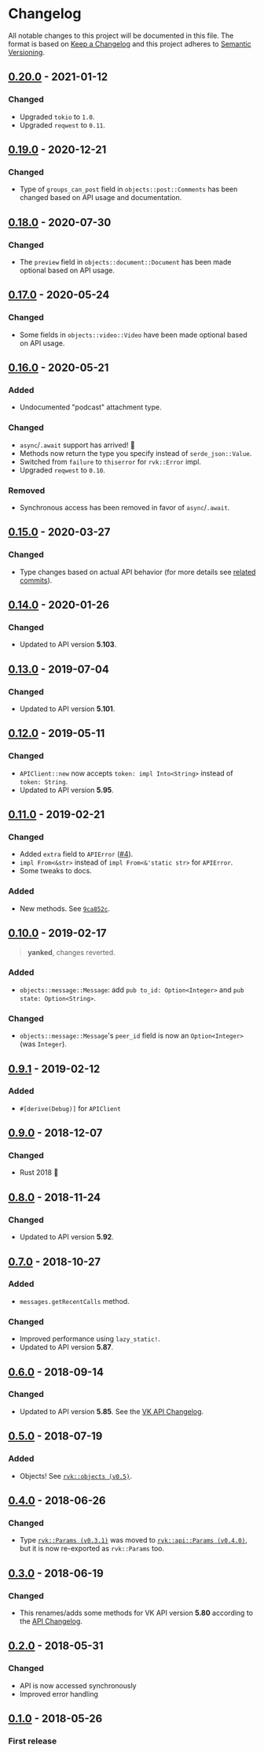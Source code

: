 # Changelog
All notable changes to this project will be documented in this file.
The format is based on [Keep a Changelog](http://keepachangelog.com/en/1.0.0/)
and this project adheres to [Semantic Versioning](http://semver.org/spec/v2.0.0.html).

## [0.20.0] - 2021-01-12
### Changed
- Upgraded `tokio` to `1.0`.
- Upgraded `reqwest` to `0.11`.

## [0.19.0] - 2020-12-21
### Changed
- Type of `groups_can_post` field in `objects::post::Comments` has been changed based on API usage and documentation.

## [0.18.0] - 2020-07-30
### Changed
- The `preview` field in `objects::document::Document` has been made optional based on API usage.

## [0.17.0] - 2020-05-24
### Changed
- Some fields in `objects::video::Video` have been made optional based on API usage.

## [0.16.0] - 2020-05-21
### Added
- Undocumented "podcast" attachment type.

### Changed
- `async`/`.await` support has arrived! :tada:
- Methods now return the type you specify instead of `serde_json::Value`.
- Switched from `failure` to `thiserror` for `rvk::Error` impl.
- Upgraded `reqwest` to `0.10`.

### Removed
- Synchronous access has been removed in favor of `async`/`.await`.

## [0.15.0] - 2020-03-27
### Changed
- Type changes based on actual API behavior (for more details see [related commits](https://github.com/u32i64/rvk/compare/596fa98dbf0855ed454d9a2ff803cf38b00366ff...61e5e21cf4cf1f92d62453b761719764895b2ce5)).

## [0.14.0] - 2020-01-26
### Changed
- Updated to API version **5.103**.

## [0.13.0] - 2019-07-04
### Changed
- Updated to API version **5.101**.

## [0.12.0] - 2019-05-11
### Changed
- `APIClient::new` now accepts `token: impl Into<String>` instead of `token: String`.
- Updated to API version **5.95**.

## [0.11.0] - 2019-02-21
### Changed
- Added `extra` field to `APIError` ([#4](https://github.com/u32i64/rvk/pull/4)).
- `impl From<&str>` instead of `impl From<&'static str>` for `APIError`.
- Some tweaks to docs.

### Added
- New methods. See [`9ca852c`](https://github.com/u32i64/rvk/commit/9ca852cbd9154a6a9374fe727bcd06c16dfe7111).

## [0.10.0] - 2019-02-17
> **yanked**, changes reverted.
### Added
- `objects::message::Message`: add `pub to_id: Option<Integer>` and `pub state: Option<String>`.
### Changed
- `objects::message::Message`'s `peer_id` field is now an `Option<Integer>` (was `Integer`).

## [0.9.1] - 2019-02-12
### Added
- `#[derive(Debug)]` for `APIClient`

## [0.9.0] - 2018-12-07
### Changed
- Rust 2018 :tada:

## [0.8.0] - 2018-11-24
### Changed
- Updated to API version **5.92**.

## [0.7.0] - 2018-10-27
### Added
- `messages.getRecentCalls` method.

### Changed
- Improved performance using `lazy_static!`.
- Updated to API version **5.87**.

## [0.6.0] - 2018-09-14
### Changed
- Updated to API version **5.85**. See the [VK API Changelog](https://vk.com/dev/versions).

## [0.5.0] - 2018-07-19
### Added
- Objects! See [`rvk::objects (v0.5)`](https://docs.rs/rvk/0.5/rvk/objects/index.html).

## [0.4.0] - 2018-06-26
### Changed
- Type [`rvk::Params (v0.3.1)`](https://docs.rs/rvk/0.3.1/rvk/type.Params.html) was moved to [`rvk::api::Params (v0.4.0)`](https://docs.rs/rvk/0.4.0/rvk/api/type.Params.html), but it is now re-exported as `rvk::Params` too.

## [0.3.0] - 2018-06-19
### Changed
- This renames/adds some methods for VK API version **5.80** according to the [API Changelog](https://vk.com/dev/versions).

## [0.2.0] - 2018-05-31
### Changed
- API is now accessed synchronously
- Improved error handling

## [0.1.0] - 2018-05-26
### First release

[0.20.0]: https://github.com/u32i64/rvk/compare/v0.19.0...v0.20.0
[0.19.0]: https://github.com/u32i64/rvk/compare/v0.18.0...v0.19.0
[0.18.0]: https://github.com/u32i64/rvk/compare/v0.17.0...v0.18.0
[0.17.0]: https://github.com/u32i64/rvk/compare/v0.16.0...v0.17.0
[0.16.0]: https://github.com/u32i64/rvk/compare/v0.15.0...v0.16.0
[0.15.0]: https://github.com/u32i64/rvk/compare/v0.14.0...v0.15.0
[0.14.0]: https://github.com/u32i64/rvk/compare/v0.13.0...v0.14.0
[0.13.0]: https://github.com/u32i64/rvk/compare/v0.12.0...v0.13.0
[0.12.0]: https://github.com/u32i64/rvk/compare/v0.11.0...v0.12.0
[0.11.0]: https://github.com/u32i64/rvk/compare/v0.10.0...v0.11.0
[0.10.0]: https://github.com/u32i64/rvk/compare/v0.9.1...v0.10.0
[0.9.1]: https://github.com/u32i64/rvk/compare/v0.9.0...v0.9.1
[0.9.0]: https://github.com/u32i64/rvk/compare/v0.8.0...v0.9.0
[0.8.0]: https://github.com/u32i64/rvk/compare/v0.7.0...v0.8.0
[0.7.0]: https://github.com/u32i64/rvk/compare/v0.6.0...v0.7.0
[0.6.0]: https://github.com/u32i64/rvk/compare/v0.5.0...v0.6.0
[0.5.0]: https://github.com/u32i64/rvk/compare/v0.4.0...v0.5.0
[0.4.0]: https://github.com/u32i64/rvk/compare/v0.3.0...v0.4.0
[0.3.0]: https://github.com/u32i64/rvk/compare/v0.2.0...v0.3.0
[0.2.0]: https://github.com/u32i64/rvk/compare/v0.1.0...v0.2.0
[0.1.0]: https://github.com/u32i64/rvk/releases/tag/v0.1.0

